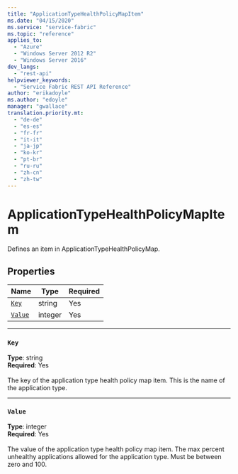```yaml
---
title: "ApplicationTypeHealthPolicyMapItem"
ms.date: "04/15/2020"
ms.service: "service-fabric"
ms.topic: "reference"
applies_to: 
  - "Azure"
  - "Windows Server 2012 R2"
  - "Windows Server 2016"
dev_langs: 
  - "rest-api"
helpviewer_keywords: 
  - "Service Fabric REST API Reference"
author: "erikadoyle"
ms.author: "edoyle"
manager: "gwallace"
translation.priority.mt: 
  - "de-de"
  - "es-es"
  - "fr-fr"
  - "it-it"
  - "ja-jp"
  - "ko-kr"
  - "pt-br"
  - "ru-ru"
  - "zh-cn"
  - "zh-tw"
---
```

# ApplicationTypeHealthPolicyMapItem

Defines an item in ApplicationTypeHealthPolicyMap.


## Properties
| Name | Type | Required |
| --- | --- | --- |
| [`Key`](#key) | string | Yes |
| [`Value`](#value) | integer | Yes |

____
### `Key`
__Type__: string <br/>
__Required__: Yes<br/>
<br/>
The key of the application type health policy map item. This is the name of the application type.

____
### `Value`
__Type__: integer <br/>
__Required__: Yes<br/>
<br/>
The value of the application type health policy map item.
The max percent unhealthy applications allowed for the application type. Must be between zero and 100.

